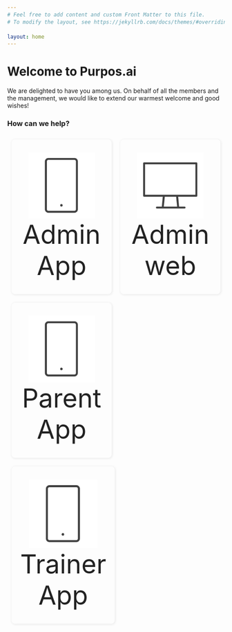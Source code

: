 ```yaml
---
# Feel free to add content and custom Front Matter to this file.
# To modify the layout, see https://jekyllrb.com/docs/themes/#overriding-theme-defaults

layout: home
---
```


<script src="/auth.js"></script>

<style>
  .flex {display:flex;flex-wrap: wrap;}
  .flex .flex-item {
    flex: 0 46%;
    text-align: center;
    box-shadow: #ebebeb 1px 1px 5px 1px;
    border-radius: 8px;
    margin: 2%;
  }
  .flex-item a {
    border-radius: 8px;
    text-align:center;
    text-decoration: none;
    padding: 30px 20px;
    display:block;
    color:#222;
  }
  .flex-item img{
    vertical-align: top;
    width: 80%;
    opacity:0.75;
  }
  .flex-item a span{
    display:block;
    font-size: 1.5vh;
  }
</style>

# Welcome to Purpos.ai

We are delighted to have you among us. On behalf of all the members and the management, we would like to extend our warmest welcome and good wishes!

### How can we help?

<div class="flex">

  <div class="flex-item">
    <a href="/app/admin-app/">
      <img src="./assets/images/mobile.svg" width="75" />
      <span>Admin App</span>
    </a>
  </div>
  <div class="flex-item">
    <a href="/web/">
      <img src="./assets/images/desktop.svg" width="75" />
      <span>Admin web</span>
    </a>
  </div>

  <div class="flex-item">
    <a href="/app/parent-app/">
      <img src="./assets/images/mobile.svg" width="75" />
      <span>Parent App</span>
    </a>
  </div>

  <div class="flex-item">
    <a href="/app/trainer-app/">
      <img src="./assets/images/mobile.svg" width="75" />
      <span>Trainer App</span>
    </a>
  </div>
  
</div>

